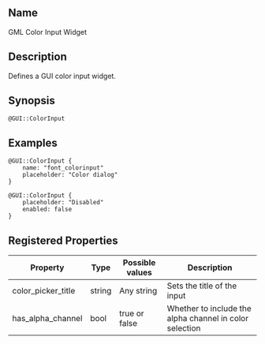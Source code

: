 ## Name

GML Color Input Widget

## Description

Defines a GUI color input widget.

## Synopsis

`@GUI::ColorInput`

## Examples

```gml
@GUI::ColorInput {
    name: "font_colorinput"
    placeholder: "Color dialog"
}

@GUI::ColorInput {
    placeholder: "Disabled"
    enabled: false
}
```

## Registered Properties

| Property           | Type   | Possible values | Description                                             |
|--------------------|--------|-----------------|---------------------------------------------------------|
| color_picker_title | string | Any string      | Sets the title of the input                             |
| has_alpha_channel  | bool   | true or false   | Whether to include the alpha channel in color selection |
